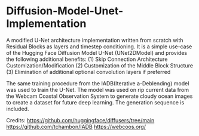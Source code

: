 # Diffusion-Model-Unet-Implementation

A modified U-Net architecture implementation written from scratch with Residual Blocks as layers and timestep conditioning. It is a simple use-case of the Hugging Face Diffusion Model U-Net (UNet2DModel) and provides the following additional benefits:
        (1) Skip Connection Architecture Customization/Modification
        (2) Customization of the Middle Block Structure
        (3) Elimination of additional optional convolution layers if preferred

The same training procedure from the IADB(Iterative a-Deblending) model was used to train the U-Net. The model was used on rip current data from the Webcam Coastal Observation System to generate cloudy ocean images to create a dataset for future deep learning. The generation sequence is included.

Credits:
https://github.com/huggingface/diffusers/tree/main
https://github.com/tchambon/IADB
https://webcoos.org/
